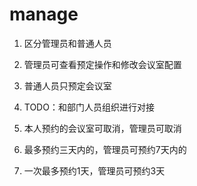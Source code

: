 # manage
1. 区分管理员和普通人员
2. 管理员可查看预定操作和修改会议室配置
3. 普通人员只预定会议室
4. TODO：和部门人员组织进行对接

5. 本人预约的会议室可取消，管理员可取消
6. 最多预约三天内的，管理员可预约7天内的
7. 一次最多预约1天，管理员可预约3天